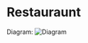 # Restauraunt

Diagram:
![Diagram](https://user-images.githubusercontent.com/61976237/95738060-8f08d500-0c80-11eb-9005-afec910a7828.png)
